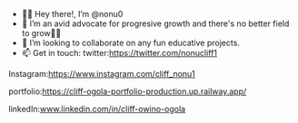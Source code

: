 - 👋🏿 Hey there!, I’m @nonu0
- 👀 I’m an avid advocate for progresive growth and there's no better field to grow💪🏿
- 💞️ I’m looking to collaborate on any fun educative projects.
- 📫 Get in touch:
twitter:https://twitter.com/nonucliff1

Instagram:https://www.instagram.com/cliff_nonu1

portfolio:https://cliff-ogola-portfolio-production.up.railway.app/

linkedIn:www.linkedin.com/in/cliff-owino-ogola
<!---
nonu0/nonu0 is a ✨ special ✨ repository because its `README.md` (this file) appears on your GitHub profile.
You can click the Preview link to take a look at your changes.
--->
